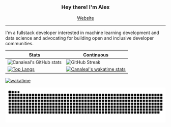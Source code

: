 
<h3 align="center">Hey there! I'm Alex</h3>
<p align="center">
  <a href="https://alexcanalesportfolio.netlify.app/">Website</a>
</p>

---
I'm a fullstack developer interested in machine learning development and data science and advocating for building open and inclusive developer communities. 


| Stats | Continuous |
| ----------- | ----------- |
| ![Canaleal's GitHub stats](https://github-readme-stats.vercel.app/api?username=canaleal&include_all_commits=true&count_private=true&theme=tokyonight) | ![GitHub Streak](https://github-readme-streak-stats.herokuapp.com/?user=canaleal&theme=tokyonight) |
| [![Top Langs](https://github-readme-stats.vercel.app/api/top-langs/?username=canaleal&hide=jupyter%20notebook&langs_count=16&layout=compact&theme=tokyonight)](https://github.com/anuraghazra/github-readme-stats) | [![Canaleal's wakatime stats](https://github-readme-stats.vercel.app/api/wakatime?username=canaleal&layout=compact&theme=tokyonight)](https://github.com/canaleal/github-readme-stats) |




 [![wakatime](https://wakatime.com/badge/user/0f755351-8a08-46e6-908f-bba08f33e728.svg)](https://wakatime.com/@0f755351-8a08-46e6-908f-bba08f33e728&v=2)






![snake gif](https://github.com/canaleal/canaleal/blob/output/github-contribution-grid-snake-dark.svg)
